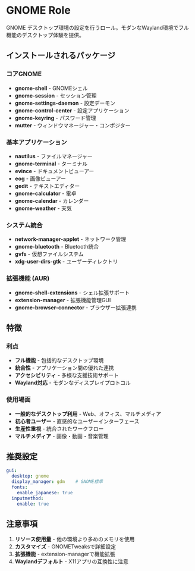 # GNOME Role

GNOME デスクトップ環境の設定を行うロール。モダンなWayland環境でフル機能のデスクトップ体験を提供。

## インストールされるパッケージ

### コアGNOME
- **gnome-shell** - GNOMEシェル
- **gnome-session** - セッション管理
- **gnome-settings-daemon** - 設定デーモン
- **gnome-control-center** - 設定アプリケーション
- **gnome-keyring** - パスワード管理
- **mutter** - ウィンドウマネージャー・コンポジター

### 基本アプリケーション
- **nautilus** - ファイルマネージャー
- **gnome-terminal** - ターミナル
- **evince** - ドキュメントビューアー
- **eog** - 画像ビューアー
- **gedit** - テキストエディター
- **gnome-calculator** - 電卓
- **gnome-calendar** - カレンダー
- **gnome-weather** - 天気

### システム統合
- **network-manager-applet** - ネットワーク管理
- **gnome-bluetooth** - Bluetooth統合
- **gvfs** - 仮想ファイルシステム
- **xdg-user-dirs-gtk** - ユーザーディレクトリ

### 拡張機能 (AUR)
- **gnome-shell-extensions** - シェル拡張サポート
- **extension-manager** - 拡張機能管理GUI
- **gnome-browser-connector** - ブラウザー拡張連携

## 特徴

### 利点
- **フル機能** - 包括的なデスクトップ環境
- **統合性** - アプリケーション間の優れた連携
- **アクセシビリティ** - 多様な支援技術サポート
- **Wayland対応** - モダンなディスプレイプロトコル

### 使用場面
- **一般的なデスクトップ利用** - Web、オフィス、マルチメディア
- **初心者ユーザー** - 直感的なユーザーインターフェース
- **生産性重視** - 統合されたワークフロー
- **マルチメディア** - 画像・動画・音楽管理

## 推奨設定

```yaml
gui:
  desktop: gnome
  display_manager: gdm    # GNOME標準
  fonts:
    enable_japanese: true
  inputmethod:
    enable: true
```

## 注意事項

1. **リソース使用量** - 他の環境より多めのメモリを使用
2. **カスタマイズ** - GNOMETweaksで詳細設定
3. **拡張機能** - extension-managerで機能拡張
4. **Waylandデフォルト** - X11アプリの互換性に注意
